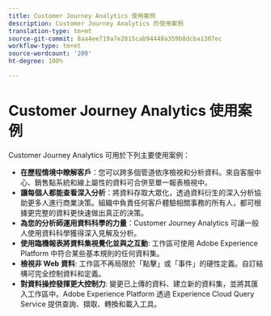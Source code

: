```yaml
---
title: Customer Journey Analytics 使用案例
description: Customer Journey Analytics 的使用案例
translation-type: tm+mt
source-git-commit: 8aa4ee719a7e2815cab94448a359b8dcba1307ec
workflow-type: tm+mt
source-wordcount: '209'
ht-degree: 100%

---
```



# Customer Journey Analytics 使用案例

Customer Journey Analytics 可用於下列主要使用案例：

* **在歷程情境中瞭解客戶**：您可以跨多個管道依序檢視和分析資料。來自客服中心、銷售點系統和線上屬性的資料可合併至單一報表檢視中。
* **讓每個人都能查看深入分析**：將資料存取大眾化，透過資料衍生的深入分析協助更多人進行商業決策。組織中負責任何客戶體驗相關事務的所有人，都可根據更完整的資料更快速做出真正的決策。
* **為您的分析師運用資料科學的力量**：Customer Journey Analytics 可讓一般人使用資料科學獲得深入見解及分析。
* **使用臨機報表將資料集視覺化並與之互動**: 工作區可使用 Adobe Experience Platform 中符合某些基本規則的任何資料集。
* **檢視非 Web 資料**: 工作區不再局限於「點擊」或「事件」的硬性定義。自訂結構可完全控制資料和定義。
* **對資料操控發揮更大控制力**: 變更已上傳的資料、建立新的資料集，並將其匯入工作區中。Adobe Experience Platform 透過 Experience Cloud Query Service 提供查詢、擷取、轉換和載入工具。
